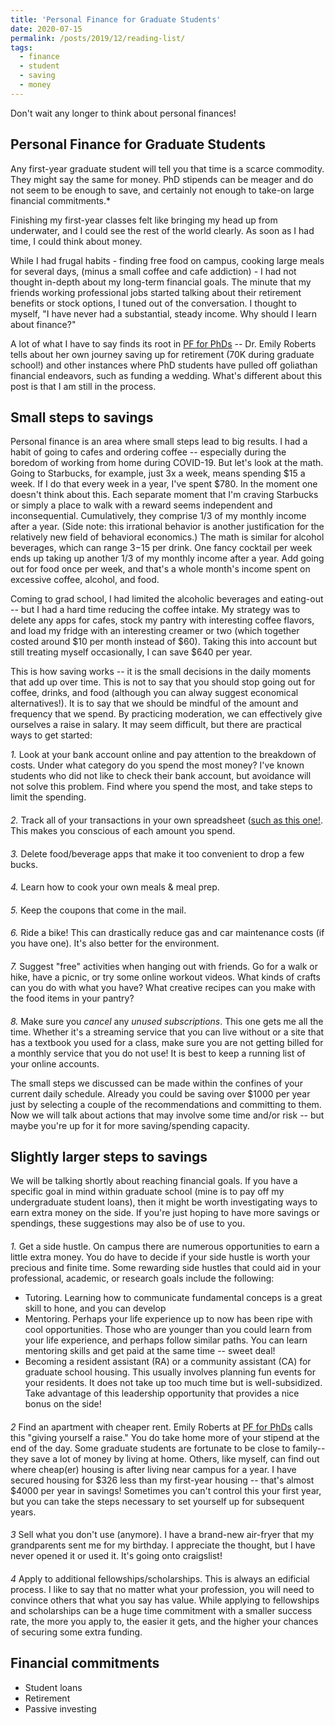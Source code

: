 ```yaml
---
title: 'Personal Finance for Graduate Students'
date: 2020-07-15
permalink: /posts/2019/12/reading-list/
tags:
  - finance
  - student
  - saving
  - money
---
```


Don't wait any longer to think about personal finances! 

Personal Finance for Graduate Students
------

Any first-year graduate student will tell you that time is a scarce commodity. They might say the same for money. PhD stipends can be meager and do not seem to be enough to save, and certainly not enough to take-on large financial commitments.*

Finishing my first-year classes felt like bringing my head up from underwater, and I could see the rest of the world clearly. As soon as I had time, I could think about money. 

While I had frugal habits - finding free food on campus, cooking large meals for several days, (minus a small coffee and cafe addiction) - I had not thought in-depth about my long-term financial goals. The minute that my friends working professional jobs started talking about their retirement benefits or stock options, I tuned out of the conversation. I thought to myself, "I have never had a substantial, steady income. Why should I learn about finance?" 

A lot of what I have to say finds its root in [PF for PhDs](pfforphds.com) -- Dr. Emily Roberts tells about her own journey saving up for retirement (70K during graduate school!) and other instances where PhD students have pulled off goliathan financial endeavors, such as funding a wedding. What's different about this post is that I am still in the process. 

## Small steps to savings

Personal finance is an area where small steps lead to big results. I had a habit of going to cafes and ordering coffee -- especially during the boredom of working from home during COVID-19. But let's look at the math. Going to Starbucks, for example, just 3x a week, means spending $15 a week. If I do that every week in a year, I've spent $780. In the moment one doesn't think about this. Each separate moment that I'm craving Starbucks or simply a place to walk with a reward seems independent and inconsequential. Cumulatively, they comprise 1/3 of my monthly income after a year. (Side note: this irrational behavior is another justification for the relatively new field of behavioral economics.)
The math is similar for alcohol beverages, which can range $3-$15 per drink. One fancy cocktail per week ends up taking up another 1/3 of my monthly income after a year. Add going out for food once per week, and that's a whole month's income spent on excessive coffee, alcohol, and food. 

Coming to grad school, I had limited the alcoholic beverages and eating-out -- but I had a hard time reducing the coffee intake. My strategy was to delete any apps for cafes, stock my pantry with interesting coffee flavors, and load my fridge with an interesting creamer or two (which together costed around $10 per month instead of $60). Taking this into account but still treating myself occasionally, I can save $640 per year. 

This is how saving works -- it is the small decisions in the daily moments that add up over time.
This is not to say that you should stop going out for coffee, drinks, and food (although you can alway suggest economical alternatives!). It is to say that we should be mindful of the amount and frequency that we spend. By practicing moderation, we can effectively give ourselves a raise in salary. It may seem difficult, but there are practical ways to get started: 

*1.* Look at your bank account online and pay attention to the breakdown of costs. Under what category do you spend the most money? I've known students who did not like to check their bank account, but avoidance will not solve this problem. Find where you spend the most, and take steps to limit the spending.  
####
*2.* Track all of your transactions in your own spreadsheet ([such as this one!](https://docs.google.com/spreadsheets/d/1Nl-eRuL6yISxyTTURjdU6V54t92MiJBlkQZPuXCLlvg/edit?usp=sharing). This makes you conscious of each amount you spend.  
####
*3.* Delete food/beverage apps that make it too convenient to drop a few bucks.   
####
*4.* Learn how to cook your own meals & meal prep.   
####
*5.* Keep the coupons that come in the mail.   
####
*6.* Ride a bike! This can drastically reduce gas and car maintenance costs (if you have one). It's also better for the environment.   
####
*7.* Suggest "free" activities when hanging out with friends. Go for a walk or hike, have a picnic, or try some online workout videos. What kinds of crafts can you do with what you have? What creative recipes can you make with the food items in your pantry?   
####
*8.* Make sure you *cancel* any *unused subscriptions*. This one gets me all the time. Whether it's a streaming service that you can live without or a site that has a textbook you used for a class, make sure you are not getting billed for a monthly service that you do not use! It is best to keep a running list of your online accounts.  

The small steps we discussed can be made within the confines of your current daily schedule. Already you could be saving over $1000 per year just by selecting a couple of the recommendations and committing to them. Now we will talk about actions that may involve some time and/or risk -- but maybe you're up for it for more saving/spending capacity. 

## Slightly larger steps to savings

We will be talking shortly about reaching financial goals. If you have a specific goal in mind within graduate school (mine is to pay off my undergraduate student loans), then it might be worth investigating ways to earn extra money on the side. If you're just hoping to have more savings or spendings, these suggestions may also be of use to you. 
####
*1.* Get a side hustle. On campus there are numerous opportunities to earn a little extra money. You do have to decide if your side hustle is worth your precious and finite time. Some rewarding side hustles that could aid in your professional, academic, or research goals include the following:
- Tutoring. Learning how to communicate fundamental conceps is a great skill to hone, and you can develop 
- Mentoring. Perhaps your life experience up to now has been ripe with cool opportunities. Those who are younger than you could learn from your life experience, and perhaps follow similar paths. You can learn mentoring skills and get paid at the same time -- sweet deal!
- Becoming a resident assistant (RA) or a community assistant (CA) for graduate school housing. This usually involves planning fun events for your residents. It does not take up too much time but is well-subsidized. Take advantage of this leadership opportunity that provides a nice bonus on the side!
####
*2* Find an apartment with cheaper rent. Emily Roberts at [PF for PhDs](pfforphds.com) calls this "giving yourself a raise." You do take home more of your stipend at the end of the day. Some graduate students are fortunate to be close to family-- they save a lot of money by living at home. Others, like myself, can find out where cheap(er) housing is after living near campus for a year. I have secured housing for $326 less than my first-year housing -- that's almost $4000 per year in savings! Sometimes you can't control this your first year, but you can take the steps necessary to set yourself up for subsequent years.  
####
*3* Sell what you don't use (anymore). I have a brand-new air-fryer that my grandparents sent me for my birthday. I appreciate the thought, but I have never opened it or used it. It's going onto craigslist! 
####
*4* Apply to additional fellowships/scholarships. This is always an edificial process. I like to say that no matter what your profession, you will need to convince others that what you say has value. While applying to fellowships and scholarships can be a huge time commitment with a smaller success rate, the more you apply to, the easier it gets, and the higher your chances of securing some extra funding. 

## Financial commitments
- Student loans
- Retirement
- Passive investing 



